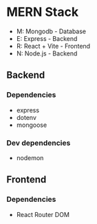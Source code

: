 # MERN Stack

* M: Mongodb - Database
* E: Express - Backend
* R: React + Vite - Frontend
* N: Node.js - Backend

## Backend
### Dependencies
* express
* dotenv
* mongoose

### Dev dependencies
* nodemon

## Frontend
### Dependencies
* React Router DOM



